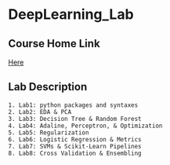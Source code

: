 DeepLearning_Lab
==========
## Course Home Link
[Here](https://nthu-datalab.github.io/ml/index.html)
## Lab Description
	1. Lab1: python packages and syntaxes
	2. Lab2: EDA & PCA
	3. Lab3: Decision Tree & Random Forest
	4. Lab4: Adaline, Perceptron, & Optimization
	5. Lab5: Regularization
    6. Lab6: Logistic Regression & Metrics
    7. Lab7: SVMs & Scikit-Learn Pipelines
    8. Lab8: Cross Validation & Ensembling
